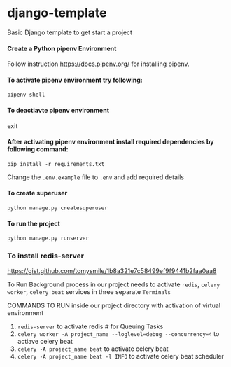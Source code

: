 # django-template
Basic Django template to get start a project


#### Create a Python pipenv Environment
Follow instruction https://docs.pipenv.org/ for installing pipenv.

#### To activate pipenv environment try following:
`pipenv shell`

#### To deactiavte pipenv environment 
exit

#### After activating pipenv environment install required dependencies by following command:  
`pip install -r requirements.txt`

Change the `.env.example` file to `.env` and add required details 

#### To create superuser
`python manage.py createsuperuser`

#### To run the project
`python manage.py runserver` 

### To install redis-server

https://gist.github.com/tomysmile/1b8a321e7c58499ef9f9441b2faa0aa8

To Run Background process in our project needs to activate `redis`, `celery worker`, `celery beat` services in three separate `Terminals`

COMMANDS TO RUN inside our project directory with activation of virtual environment

1) `redis-server` to activate redis # for Queuing Tasks
2) `celery worker -A project_name --loglevel=debug --concurrency=4` to actiave celery beat    
3) `celery -A project_name beat` to activate celery beat    
4) `celery -A project_name beat -l INFO` to activate celery beat scheduler
